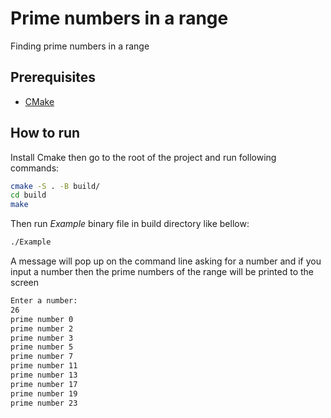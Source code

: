 # Prime numbers in a range

Finding prime numbers in a range

## Prerequisites

* [CMake](https://cmake.org/download/)


## How to run

Install Cmake then go to the root of the project and run following commands:

```bash
cmake -S . -B build/
cd build
make
```

Then run *Example* binary file in build directory like bellow:
```bash
./Example
```
A message will pop up on the command line asking for a number and if you input a number then the prime numbers of the range will be printed to the screen

```bash
Enter a number: 
26
prime number 0
prime number 2
prime number 3
prime number 5
prime number 7
prime number 11
prime number 13
prime number 17
prime number 19
prime number 23
```